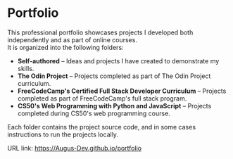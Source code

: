 # Portfolio

This professional portfolio showcases projects I developed both independently and as part of online courses.  
It is organized into the following folders:

- **Self-authored** – Ideas and projects I have created to demonstrate my skills.
- **The Odin Project** – Projects completed as part of The Odin Project curriculum.
- **FreeCodeCamp's Certified Full Stack Developer Curriculum** – Projects completed as part of FreeCodeCamp's full stack program.
- **CS50's Web Programming with Python and JavaScript** – Projects completed during CS50's web programming course.

Each folder contains the project source code, and in some cases instructions to run the projects locally.

URL link: https://Augus-Dev.github.io/portfolio
